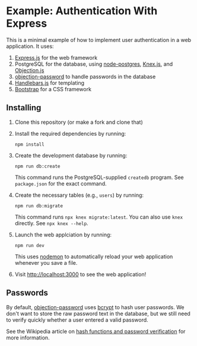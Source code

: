 # Example: Authentication With Express

This is a minimal example of how to implement user authentication in a web application. It uses:

1. [Express.js][url-expressjs] for the web framework
1. PostgreSQL for the database, using [node-postgres][url-node-postgres], [Knex.js][url-knexjs], and [Objection.js][url-objectionjs]
1. [objection-password][url-objection-password] to handle passwords in the database
1. [Handlebars.js][url-handlebars] for templating
1. [Bootstrap][url-bootstrap-docs] for a CSS framework

## Installing

1. Clone this repository (or make a fork and clone that)
1. Install the required dependencies by running:

   ```console
   npm install
   ```

1. Create the development database by running:

   ```console
   npm run db:create
   ```

   This command runs the PostgreSQL-supplied `createdb` program. See `package.json` for the exact command.

1. Create the necessary tables (e.g., `users`) by running:

   ```console
   npm run db:migrate
   ```

   This command runs `npx knex migrate:latest`. You can also use `knex` directly. See `npx knex --help`.

1. Launch the web applciation by running:

   ```console
   npm run dev
   ```

   This uses [nodemon][url-nodemon] to automatically reload your web application whenever you save a file.

1. Visit <http://localhost:3000> to see the web application!

## Passwords

By default, [objection-password][url-objection-password] uses [bcrypt][wiki-bcrypt] to hash user passwords. We don't want to store the raw password text in the database, but we still need to verify quickly whether a user entered a valid password.

See the Wikipedia article on [hash functions and password verification][wiki-hash-password] for more information.

[url-expressjs]: https://expressjs.com/
[url-knexjs]: http://knexjs.org/
[url-objectionjs]: https://vincit.github.io/objection.js/
[url-handlebars]: https://handlebarsjs.com/
[url-node-postgres]: https://node-postgres.com/
[url-bootstrap-docs]: https://getbootstrap.com/docs/4.4/getting-started/introduction/
[url-objection-password]: https://github.com/scoutforpets/objection-password
[url-nodemon]: https://nodemon.io/
[wiki-bcrypt]: https://en.wikipedia.org/wiki/Bcrypt
[wiki-hash-password]: https://en.wikipedia.org/wiki/Cryptographic_hash_function#Password_verification
